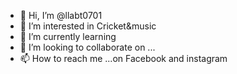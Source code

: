 - 👋 Hi, I’m @llabt0701
- 👀 I’m interested in Cricket&music
- 🌱 I’m currently learning 
- 💞️ I’m looking to collaborate on ...
- 📫 How to reach me ...on Facebook and instagram

<!---
llabt0701/llabt0701 is a ✨ special ✨ repository because its `README.md` (this file) appears on your GitHub profile.
You can click the Preview link to take a look at your changes.
--->
